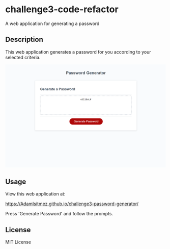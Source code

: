# challenge3-code-refactor
A web application for generating a password

## Description

This web application generates a password for you according to your selected criteria.

![Password Generator Web App](assets/03-password-generator.png "Password Generator")

## Usage

View this web application at:

https://AdamIsitmez.github.io/challenge3-password-generator/

Press 'Generate Password' and follow the prompts.

## License

MIT License
